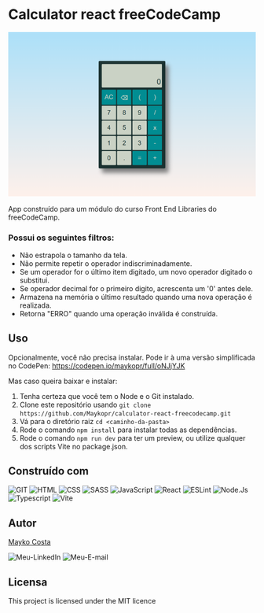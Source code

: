 # Calculator react freeCodeCamp

![image](./src/img/image.png)

App construído para um módulo do curso Front End Libraries do freeCodeCamp.

### Possui os seguintes filtros:

-   Não estrapola o tamanho da tela.
-   Não permite repetir o operador indiscriminadamente.
-   Se um operador for o último item digitado, um novo operador digitado o substitui.
-   Se operador decimal for o primeiro digito, acrescenta um '0' antes dele.
-   Armazena na memória o último resultado quando uma nova operação é realizada.
-   Retorna "ERRO" quando uma operação inválida é construída.

## Uso

Opcionalmente, você não precisa instalar. Pode ir à uma versão simplificada no CodePen: https://codepen.io/maykopr/full/oNJjYJK

Mas caso queira baixar e instalar:

1. Tenha certeza que você tem o Node e o Git instalado.
2. Clone este repositório usando `git clone https://github.com/Maykopr/calculator-react-freecodecamp.git`
3. Vá para o diretório raiz `cd <caminho-da-pasta>`
4. Rode o comando `npm install` para instalar todas as dependências.
5. Rode o comando `npm run dev` para ter um preview, ou utilize qualquer dos scripts Vite no package.json.

## Construído com

![GIT](https://img.shields.io/badge/GIT-E44C30?style=for-the-badge&logo=git&logoColor=white)
![HTML](https://img.shields.io/badge/HTML5-E34F26?style=for-the-badge&logo=html5&logoColor=white)
![CSS](https://img.shields.io/badge/CSS3-1572B6?style=for-the-badge&logo=css3&logoColor=white)
![SASS](https://img.shields.io/badge/SASS-hotpink.svg?style=for-the-badge&logo=SASS&logoColor=white)
![JavaScript](https://img.shields.io/badge/JavaScript-F7DF1E?style=for-the-badge&logo=javascript&logoColor=black)
![React](https://img.shields.io/badge/React-20232A?style=for-the-badge&logo=react&logoColor=61DAFB)
![ESLint](https://img.shields.io/badge/ESLint-4B3263?style=for-the-badge&logo=eslint&logoColor=white)
![Node.Js](https://img.shields.io/badge/Node.js-43853D?style=for-the-badge&logo=node.js&logoColor=white)
![Typescript](https://img.shields.io/badge/TypeScript-007ACC?style=for-the-badge&logo=typescript&logoColor=white)
![Vite](https://img.shields.io/badge/Vite-646CFF?style=for-the-badge&logo=Vite&logoColor=white)

## Autor

[Mayko Costa](https://github.com/Maykopr)

![Meu-LinkedIn](https://img.shields.io/badge/LinkedIn-0077B5?style=for-the-badge&logo=linkedin&logoColor=white)
![Meu-E-mail](https://img.shields.io/badge/Microsoft_Outlook-0078D4?style=for-the-badge&logo=microsoft-outlook&logoColor=white)

## Licensa

This project is licensed under the MIT licence
